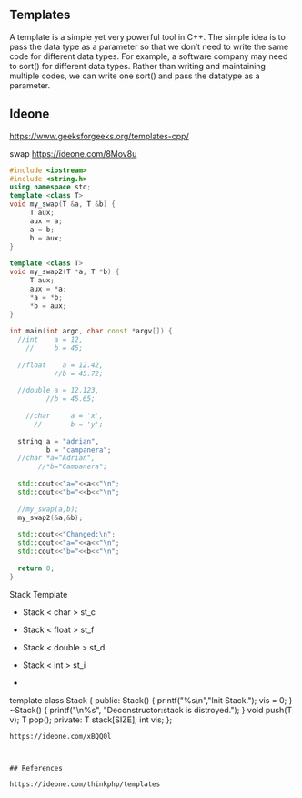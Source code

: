 ## Templates

A template is a simple yet very powerful tool in C++. The simple idea is to pass the data type as a parameter so that we don’t need to write the same code for different data types. For example, a software company may need to sort() for different data types. Rather than writing and maintaining multiple codes, we can write one sort() and pass the datatype as a parameter. 
## 

## Ideone

https://www.geeksforgeeks.org/templates-cpp/

swap https://ideone.com/8Mov8u

```C++
#include <iostream>
#include <string.h>
using namespace std;
template <class T>
void my_swap(T &a, T &b) {
     T aux;
     aux = a;
     a = b;
     b = aux;
}
 
template <class T>
void my_swap2(T *a, T *b) {
     T aux;
     aux = *a;
     *a = *b;
     *b = aux;
}
 
int main(int argc, char const *argv[]) {
  //int    a = 12,
    //     b = 45;
 
  //float    a = 12.42,
           //b = 45.72;
 
  //double a = 12.123,
         //b = 45.65;
 
    //char     a = 'x',
      //       b = 'y';
 
  string a = "adrian",
         b = "campanera";
  //char *a="Adrian",
       //*b="Campanera";
 
  std::cout<<"a="<<a<<"\n";
  std::cout<<"b="<<b<<"\n";
 
  //my_swap(a,b);
  my_swap2(&a,&b);
 
  std::cout<<"Changed:\n";
  std::cout<<"a="<<a<<"\n";
  std::cout<<"b="<<b<<"\n";
 
  return 0;
}

```

Stack Template

* Stack < char > st_c  
* Stack < float > st_f
* Stack < double > st_d
* Stack < int > st_i

* ```c++
template <class T>
class Stack {
      public:
      Stack() {
        printf("%s\n","Init Stack.");
        vis = 0;
      }
      ~Stack() {
        printf("\n%s", "Deconstructor:stack is distroyed.");
      }
      void push(T v);
      T pop();
      private:
        T stack[SIZE];
        int vis;
};

```
https://ideone.com/xBQQ0l



## References

https://ideone.com/thinkphp/templates
